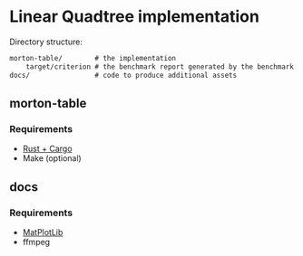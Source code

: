 # Linear Quadtree implementation

Directory structure:

```txt
morton-table/        # the implementation
    target/criterion # the benchmark report generated by the benchmark
docs/                # code to produce additional assets
```

## morton-table

### Requirements

- [Rust + Cargo](https://rustup.rs/)
- Make (optional)

## docs

### Requirements

- [MatPlotLib](https://matplotlib.org/users/installing.html#installing-an-official-release)
- ffmpeg
